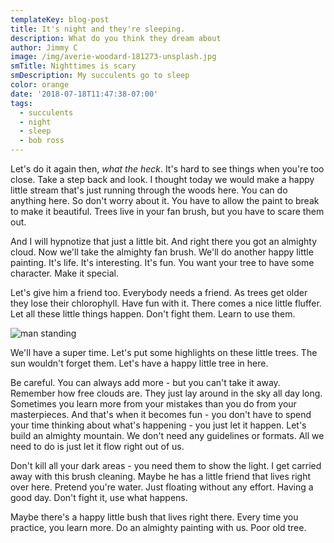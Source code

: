```yaml
---
templateKey: blog-post
title: It's night and they're sleeping.
description: What do you think they dream about
author: Jimmy C
image: /img/averie-woodard-181273-unsplash.jpg
smTitle: Nighttimes is scary
smDescription: My succulents go to sleep
color: orange
date: '2018-07-18T11:47:38-07:00'
tags:
  - succulents
  - night
  - sleep
  - bob ross
---
```

Let's do it again then, _what the heck_. It's hard to see things when you're too close. Take a step back and look. I thought today we would make a happy little stream that's just running through the woods here. You can do anything here. So don't worry about it. You have to allow the paint to break to make it beautiful. Trees live in your fan brush, but you have to scare them out.

And I will hypnotize that just a little bit. And right there you got an almighty cloud. Now we'll take the almighty fan brush. We'll do another happy little painting. It's life. It's interesting. It's fun. You want your tree to have some character. Make it special.

Let's give him a friend too. Everybody needs a friend. As trees get older they lose their chlorophyll. Have fun with it. There comes a nice little fluffer. Let all these little things happen. Don't fight them. Learn to use them.

![man standing](/img/averie-woodard-111831-unsplash.jpg)

We'll have a super time. Let's put some highlights on these little trees. The sun wouldn't forget them. Let's have a happy little tree in here.

Be careful. You can always add more - but you can't take it away. Remember how free clouds are. They just lay around in the sky all day long. Sometimes you learn more from your mistakes than you do from your masterpieces. And that's when it becomes fun - you don't have to spend your time thinking about what's happening - you just let it happen. Let's build an almighty mountain. We don't need any guidelines or formats. All we need to do is just let it flow right out of us.

Don't kill all your dark areas - you need them to show the light. I get carried away with this brush cleaning. Maybe he has a little friend that lives right over here. Pretend you're water. Just floating without any effort. Having a good day. Don't fight it, use what happens.

Maybe there's a happy little bush that lives right there. Every time you practice, you learn more. Do an almighty painting with us. Poor old tree.
